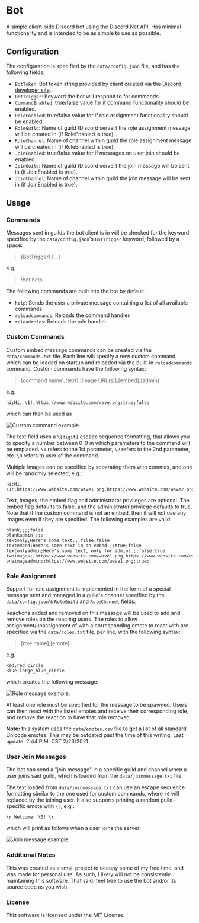 # Bot

A simple client-side Discord bot using the Discord.Net API. Has minimal functionality
and is intended to be as simple to use as possible.

## Configuration

The configuration is specified by the `data/config.json` file, and has the following fields:

- `BotToken`: Bot token string provided by client created via the [Discord developer site](https://discord.com/developers/applications).
- `BotTrigger`: Keyword the bot will respond to for commands.
- `CommandEnabled`: true/false value for if command functionality should be enabled.
- `RoleEnabled`: true/false value for if role assignment functionality should be enabled.
- `RoleGuild`: Name of guild (Discord server) the role assignment message will be created in (if RoleEnabled is true).
- `RoleChannel`: Name of channel within guild the role assignment message will be created in (if RoleEnabled is true).
- `JoinEnabled`: true/false value for if messages on user join should be enabled.
- `JoinGuild`: Name of guild (Discord server) the join message will be sent in (if JoinEnabled is true).
- `JoinChannel`: Name of channel within guild the join message will be sent in (if JoinEnabled is true).

## Usage

### Commands

Messages sent in guilds the bot client is in will be checked for the keyword specified by 
the `data/config.json`'s `BotTrigger` keyword, followed by a space:

>[BotTrigger] [...]

e.g.

>!bot help

The following commands are built into the bot by default:

- `help`: Sends the user a private message containing a list of all available commands.
- `reloadcommands`: Reloads the command handler.
- `reloadroles`: Reloads the role handler.

### Custom Commands

Custom embed message commands can be created via the `data/commands.txt` file. Each line
will specify a new custom command, which can be loaded on startup and reloaded via the
built-in `reloadcommands` command. Custom commands have the following syntax:

>[command name];[text];[image URL(s)];[embed];[admin]

e.g.

	hi;Hi, \1!;https://www.website.com/wave.png;true;false

which can then be used as

![Custom command example.](https://i.imgur.com/qZhsXpD.png)

The text field uses a `\[digit]` escape sequence formatting, that allows you to specify a number 
between 0-9 in which parameters to the command will be emplaced. `\1` refers to the 1st 
parameter, `\2` refers to the 2nd parameter, etc. `\0` refers to user of the command.

Multiple images can be specified by separating them with commas, and one will be randomly
selected, e.g.:

	hi;Hi, \1!;https://www.website.com/wave1.png,https://www.website.com/wave2.png;true;false

Text, images, the embed flag and administrator privileges are optional. The embed flag defaults
to false, and the administrator privilege defaults to true. Note that if the custom command
is not an embed, then it will not use any images even if they are specified. The following 
examples are valid:

	blank;;;;false
	blankadmin;;;;
	textonly;Here's some text.;;false;false
	textembed;Here's some text in an embed.;;true;false
	textonlyadmin;Here's some text, only for admins.;;false;true
	twoimages;;https://www.website.com/wave1.png,https://www.website.com/wave2.png;true;false
	oneimageadmin;;https://www.website.com/wave1.png;true;

### Role Assignment

Support for role assignment is implemented in the form of a special message sent and managed
in a guild's channel specified by the `data/config.json`'s `RoleGuild` and `RoleChannel`
fields.

Reactions added and removed on this message will be used to add and remove roles on the reacting
users. The roles to allow assignment/unassignment of with a corresponding emote to react
with are specified via the `data/roles.txt` file, per line, with the following syntax:

>[role name];[emote]

e.g.

	Red;red_circle
	Blue;large_blue_circle

which creates the following message:

![Role message example.](https://i.imgur.com/dOEKQHT.png)

At least one role must be specified for the message to be spawned. Users can then react with the
listed emotes and receive their corresponding role, and remove the reaction to have that role removed.

**Note:** this system uses the `data/emotes.csv` file to get a list of all standard Unicode
emotes. This may be outdated past the time of this writing. Last update: 2:44 P.M. CST 2/23/2021

### User Join Messages

The bot can send a "join message" in a specific guild and channel when a user joins said guild, which
is loaded from the `data/joinmessage.txt` file.

The text loaded from `data/joinmessage.txt` can use an escape sequence formatting similar to the one 
used for custom commands, where `\0` will replaced by the joining user. It also supports printing a
random guild-specific emote with `\r`, e.g.:

	\r Welcome, \0! \r
	
which will print as follows when a user joins the server:

![Join message example.](https://i.imgur.com/cqwUuIR.png)

### Additional Notes

This was created as a small project to occupy some of my free time, and was made for personal use. 
As such, I likely will not be consistently maintaining this software. That said, feel free to use
the bot and/or its source code as you wish.

### License

This software is licensed under the MIT License.
